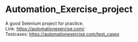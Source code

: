 # Automation_Exercise_project

A good Selenium project for practice.  
Link: https://automationexercise.com/  
Testcases: https://automationexercise.com/test_cases 
